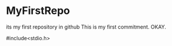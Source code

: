 # MyFirstRepo
its my first repository in github
This is my first commitment. OKAY. 


#include<stdio.h>
